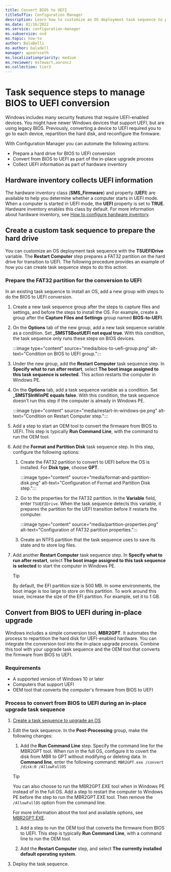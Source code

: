 ```yaml
---
title: Convert BIOS to UEFI
titleSuffix: Configuration Manager
description: Learn how to customize an OS deployment task sequence to prepare a FAT32 partition for transition to UEFI.
ms.date: 02/16/2022
ms.service: configuration-manager
ms.subservice: osd
ms.topic: how-to
author: BalaDelli
ms.author: baladell
manager: apoorvseth
ms.localizationpriority: medium
ms.reviewer: mstewart,aaroncz 
ms.collection: tier3
---
```


# Task sequence steps to manage BIOS to UEFI conversion

Windows includes many security features that require UEFI-enabled devices. You might have newer Windows devices that support UEFI, but are using legacy BIOS. Previously, converting a device to UEFI required you to go to each device, repartition the hard disk, and reconfigure the firmware.

With Configuration Manager you can automate the following actions:

- Prepare a hard drive for BIOS to UEFI conversion
- Convert from BIOS to UEFI as part of the in-place upgrade process
- Collect UEFI information as part of hardware inventory

## Hardware inventory collects UEFI information

The hardware inventory class (**SMS_Firmware**) and property (**UEFI**) are available to help you determine whether a computer starts in UEFI mode. When a computer is started in UEFI mode, the **UEFI** property is set to **TRUE**. Hardware inventory enables this class by default. For more information about hardware inventory, see [How to configure hardware inventory](../../core/clients/manage/inventory/configure-hardware-inventory.md).

## Create a custom task sequence to prepare the hard drive

You can customize an OS deployment task sequence with the **TSUEFIDrive** variable. The **Restart Computer** step prepares a FAT32 partition on the hard drive for transition to UEFI. The following procedure provides an example of how you can create task sequence steps to do this action.

### Prepare the FAT32 partition for the conversion to UEFI

In an existing task sequence to install an OS, add a new group with steps to do the BIOS to UEFI conversion.

1. Create a new task sequence group after the steps to capture files and settings, and before the steps to install the OS. For example, create a group after the **Capture Files and Settings** group named **BIOS-to-UEFI**.

1. On the **Options** tab of the new group, add a new task sequence variable as a condition. Set **_SMSTSBootUEFI not equal true**. With this condition, the task sequence only runs these steps on BIOS devices.

    :::image type="content" source="media/bios-to-uefi-group.png" alt-text="Condition on BIOS to UEFI group.":::

1. Under the new group, add the **Restart Computer** task sequence step. In **Specify what to run after restart**, select **The boot image assigned to this task sequence is selected**. This action restarts the computer in Windows PE.

1. On the **Options** tab, add a task sequence variable as a condition. Set **_SMSTSInWinPE equals false**. With this condition, the task sequence doesn't run this step if the computer is already in Windows PE.

    :::image type="content" source="media/restart-in-windows-pe.png" alt-text="Condition on Restart Computer step.":::

1. Add a step to start an OEM tool to convert the firmware from BIOS to UEFI. This step is typically **Run Command Line**, with the command to run the OEM tool.

1. Add the **Format and Partition Disk** task sequence step. In this step, configure the following options:

    1. Create the FAT32 partition to convert to UEFI before the OS is installed. For **Disk type**, choose **GPT**.

        :::image type="content" source="media/format-and-partition-disk.png" alt-text="Configuration of Format and Partition Disk step.":::

    1. Go to the properties for the FAT32 partition. In the **Variable** field, enter `TSUEFIDrive`. When the task sequence detects this variable, it prepares the partition for the UEFI transition before it restarts the computer.

        :::image type="content" source="media/partition-properties.png" alt-text="Configuration of FAT32 partition properties.":::

    1. Create an NTFS partition that the task sequence uses to save its state and to store log files.

1. Add another **Restart Computer** task sequence step. In **Specify what to run after restart**, select **The boot image assigned to this task sequence is selected** to start the computer in Windows PE.

    > [!TIP]
    > By default, the EFI partition size is 500 MB. In some environments, the boot image is too large to store on this partition. To work around this issue, increase the size of the EFI partition. For example, set it to 1 GB.<!-- SCCMDocs#1024 -->

## <a name="bkmk_ipu"></a> Convert from BIOS to UEFI during in-place upgrade

Windows includes a simple conversion tool, **MBR2GPT**. It automates the process to repartition the hard disk for UEFI-enabled hardware. You can integrate the conversion tool into the in-place upgrade process. Combine this tool with your upgrade task sequence and the OEM tool that converts the firmware from BIOS to UEFI.

### Requirements

- A supported version of Windows 10 or later
- Computers that support UEFI
- OEM tool that converts the computer's firmware from BIOS to UEFI

### Process to convert from BIOS to UEFI during an in-place upgrade task sequence

1. [Create a task sequence to upgrade an OS](create-a-task-sequence-to-upgrade-an-operating-system.md)

1. Edit the task sequence. In the **Post-Processing** group, make the following changes:

    1. Add the **Run Command Line** step. Specify the command line for the MBR2GPT tool. When run in the full OS, configure it to covert the disk from MBR to GPT without modifying or deleting data. In **Command line**, enter the following command: `MBR2GPT.exe /convert /disk:0 /AllowFullOS`

    > [!TIP]
    > You can also choose to run the MBR2GPT.EXE tool when in Windows PE instead of in the full OS. Add a step to restart the computer to Windows PE before the step to run the MBR2GPT.EXE tool. Then remove the `/AllowFullOS` option from the command line.

    For more information about the tool and available options, see [MBR2GPT.EXE](/windows/deployment/mbr-to-gpt).

    1. Add a step to run the OEM tool that converts the firmware from BIOS to UEFI. This step is typically **Run Command Line**, with a command line to run the OEM tool.

    1. Add the **Restart Computer** step, and select **The currently installed default operating system**.

1. Deploy the task sequence.
